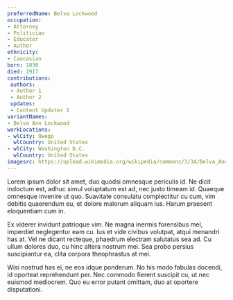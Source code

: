 ```yaml
---
preferredName: Belva Lockwood
occupation:
- Attorney
- Politician
- Educator
- Author
ethnicity: 
- Caucasian
born: 1830
died: 1917
contributions:
 authors:
 - Author 1
 - Author 2
 updates:
 - Content Updater 1
variantNames:
- Belva Ann Lockwood
workLocations:
- wlCity: Owego
  wlCountry: United States
- wlCity: Washington D.C.
  wlCountry: United States
imagesrc: https://upload.wikimedia.org/wikipedia/commons/3/34/Belva_Ann_Lockwood_-_Brady-Handy.jpg
---
```


Lorem ipsum dolor sit amet, duo quodsi omnesque periculis id. Ne dicit indoctum est, adhuc simul voluptatum est ad, nec justo timeam id. Quaeque omnesque invenire ut quo. Suavitate consulatu complectitur cu cum, vim debitis quaerendum eu, et dolore malorum aliquam ius. Harum praesent eloquentiam cum in.

Ex viderer invidunt patrioque vim. Ne magna inermis forensibus mel, imperdiet neglegentur eam cu. Ius et vide civibus volutpat, atqui menandri has at. Vel ne dicant recteque, phaedrum electram salutatus sea ad. Cu ullum dolores duo, cu hinc altera nostrum mei. Sea probo persius suscipiantur ea, clita corpora theophrastus at mei.

Wisi nostrud has ei, ne eos idque ponderum. No his modo fabulas docendi, id oporteat reprehendunt per. Nec commodo fierent suscipit cu, ut nec euismod mediocrem. Quo eu error putant omittam, duo at oportere disputationi.
